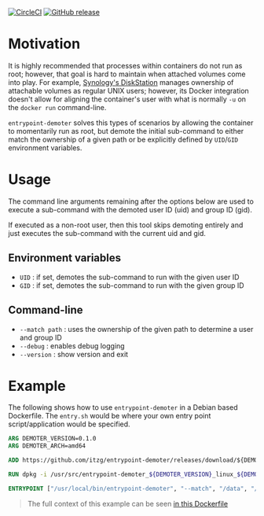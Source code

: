 [![CircleCI](https://circleci.com/gh/itzg/entrypoint-demoter.svg?style=svg)](https://circleci.com/gh/itzg/entrypoint-demoter)
[![GitHub release](https://img.shields.io/github/release/itzg/entrypoint-demoter.svg)](https://github.com/itzg/entrypoint-demoter/releases/latest)

# Motivation

It is  highly recommended that processes within containers do not run as root; however, that
goal is hard to maintain when attached volumes come into play. For example, 
[Synology's DiskStation](https://www.synology.com/en-us/dsm)
manages ownership of attachable volumes as regular UNIX users; however, its Docker integration
doesn't allow for aligning the container's user with what is normally `-u` on the `docker run`
command-line.

`entrypoint-demoter` solves this types of scenarios by allowing the container to momentarily run as 
root, but demote the initial sub-command to either match the ownership of a given path or be 
explicitly defined by `UID`/`GID` environment variables.

# Usage

The command line arguments remaining after the options below are used to execute a 
sub-command with the demoted user ID (uid) and group ID (gid).

If executed as a non-root user, then this tool skips demoting entirely and just executes
the sub-command with the current uid and gid.

## Environment variables

- `UID` : if set, demotes the sub-command to run with the given user ID
- `GID` : if set, demotes the sub-command to run with the given group ID

## Command-line

- `--match path` : uses the ownership of the given path to determine a user and group ID
- `--debug` : enables debug logging
- `--version` : show version and exit

# Example

The following shows how to use `entrypoint-demoter` in a Debian based Dockerfile. The `entry.sh`
would be where your own entry point script/application would be specified.

```Dockerfile
ARG DEMOTER_VERSION=0.1.0
ARG DEMOTER_ARCH=amd64

ADD https://github.com/itzg/entrypoint-demoter/releases/download/${DEMOTER_VERSION}/entrypoint-demoter_${DEMOTER_VERSION}_linux_${DEMOTER_ARCH}.deb /usr/src

RUN dpkg -i /usr/src/entrypoint-demoter_${DEMOTER_VERSION}_linux_${DEMOTER_ARCH}.deb

ENTRYPOINT ["/usr/local/bin/entrypoint-demoter", "--match", "/data", "/entry.sh"]
```

> The full context of this example can be seen [in this Dockerfile](https://github.com/itzg/docker-minecraft-bedrock-server/blob/master/Dockerfile)